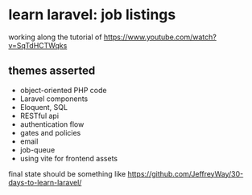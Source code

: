 # learn laravel: job listings

working along the tutorial of https://www.youtube.com/watch?v=SqTdHCTWqks

## themes asserted

- object-oriented PHP code
- Laravel components
- Eloquent, SQL
- RESTful api
- authentication flow
- gates and policies
- email
- job-queue
- using vite for frontend assets


final state should be something like https://github.com/JeffreyWay/30-days-to-learn-laravel/
